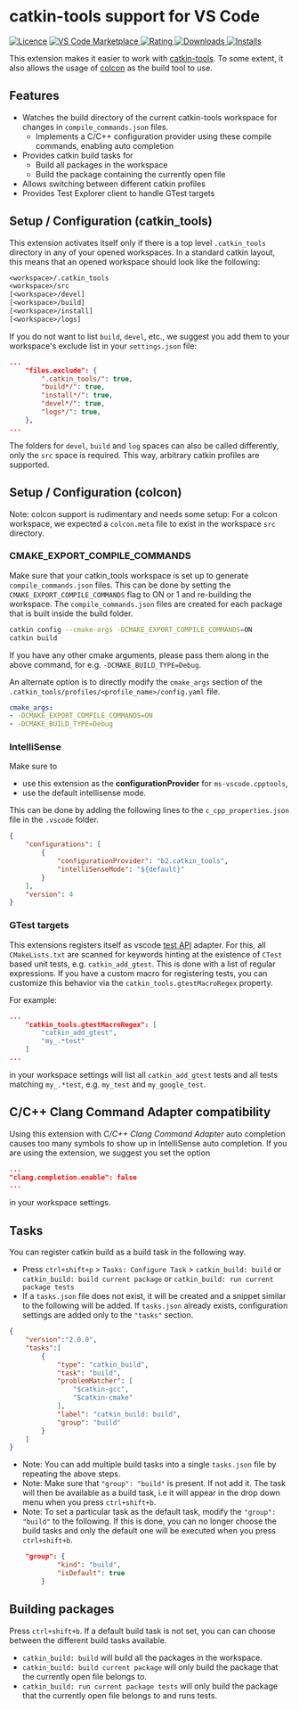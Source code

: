 # catkin-tools support for VS Code

[![Licence](https://img.shields.io/github/license/betwo/vscode-catkin-tools.svg)](https://github.com/betwo/vscode-catkin-tools)
[![VS Code Marketplace](https://vsmarketplacebadge.apphb.com/version-short/betwo.b2-catkin-tools.svg) ![Rating](https://vsmarketplacebadge.apphb.com/rating-short/betwo.b2-catkin-tools.svg) ![Downloads](https://vsmarketplacebadge.apphb.com/downloads-short/betwo.b2-catkin-tools.svg) ![Installs](https://vsmarketplacebadge.apphb.com/installs-short/betwo.b2-catkin-tools.svg)](https://marketplace.visualstudio.com/items?itemName=betwo.b2-catkin-tools)

This extension makes it easier to work with [catkin-tools](https://github.com/catkin/catkin_tools).
To some extent, it also allows the usage of [colcon](https://github.com/colcon) as the build tool to use.

## Features

* Watches the build directory of the current catkin-tools workspace for changes in `compile_commands.json` files.
  * Implements a C/C++ configuration provider using these compile commands, enabling auto completion
* Provides catkin build tasks for
  * Build all packages in the workspace
  * Build the package containing the currently open file
* Allows switching between different catkin profiles
* Provides Test Explorer client to handle GTest targets

## Setup / Configuration (catkin_tools)

This extension activates itself only if there is a top level `.catkin_tools` directory in any of your opened workspaces.
In a standard catkin layout, this means that an opened workspace should look like the following:

```txt
<workspace>/.catkin_tools
<workspace>/src
[<workspace>/devel]
[<workspace>/build]
[<workspace>/install]
[<workspace>/logs]
```

If you do not want to list `build`, `devel`, etc., we suggest you add them to
your workspace's exclude list in your `settings.json` file:

```json
...
    "files.exclude": {
        ".catkin_tools/": true,
        "build*/": true,
        "install*/": true,
        "devel*/": true,
        "logs*/": true,
    },
...
```

The folders for `devel`, `build` and `log` spaces can also be called differently, only the `src` space is required.
This way, arbitrary catkin profiles are supported.

## Setup / Configuration (colcon)

Note: colcon support is rudimentary and needs some setup:
For a colcon workspace, we expected a `colcon.meta` file to exist in the workspace `src` directory.

### CMAKE_EXPORT_COMPILE_COMMANDS

Make sure that your catkin_tools workspace is set up to generate `compile_commands.json` files.
This can be done by setting the `CMAKE_EXPORT_COMPILE_COMMANDS` flag to ON or 1 and re-building the workspace.
The `compile_commands.json` files are created for each package that is built inside the build folder.
```sh
catkin config --cmake-args -DCMAKE_EXPORT_COMPILE_COMMANDS=ON
catkin build
```

If you have any other cmake arguments, please pass them along in the above command, for e.g. `-DCMAKE_BUILD_TYPE=Debug`.

An alternate option is to directly modify the `cmake_args` section of the `.catkin_tools/profiles/<profile_name>/config.yaml` file.

```yaml
cmake_args:
- -DCMAKE_EXPORT_COMPILE_COMMANDS=ON
- -DCMAKE_BUILD_TYPE=Debug
```

### IntelliSense

Make sure to

* use this extension as the __configurationProvider__ for `ms-vscode.cpptools`,
* use the default intellisense mode.

This can be done by adding the following lines to the `c_cpp_properties.json` file in the `.vscode` folder.
```json
{
    "configurations": [
        {
            "configurationProvider": "b2.catkin_tools",
            "intelliSenseMode": "${default}"
        }
    ],
    "version": 4
}
```

### GTest targets

This extensions registers itself as vscode [test API](https://code.visualstudio.com/api/extension-guides/testing) adapter.
For this, all `CMakeLists.txt` are scanned for keywords hinting at the existence of `CTest` based unit tests, e.g. `catkin_add_gtest`.
This is done with a list of regular expressions.
If you have a custom macro for registering tests, you can customize this behavior via the `catkin_tools.gtestMacroRegex` property.

For example:

```json
...
    "catkin_tools.gtestMacroRegex": [
        "catkin_add_gtest",
        "my_.*test"
    ]
...
```

in your workspace settings will list all `catkin_add_gtest` tests and all tests matching `my_.*test`, e.g. `my_test` and `my_google_test`.

## C/C++ Clang Command Adapter compatibility

Using this extension with _C/C++ Clang Command Adapter_ auto completion causes too many symbols to show up in IntelliSense auto completion.
If you are using the extension, we suggest you set the option

```json
...
"clang.completion.enable": false
...
```

in your workspace settings.

## Tasks

You can register catkin build as a build task in the following way.
- Press `ctrl+shift+p` > `Tasks: Configure Task` > `catkin_build: build` or `catkin_build: build current package` or `catkin_build: run current package tests`
- If a `tasks.json` file does not exist, it will be created and a snippet similar to the following will be added. If `tasks.json` already exists, configuration settings are added only to the `"tasks"` section.

```json
{
	"version":"2.0.0",
	"tasks":[
		{
			"type": "catkin_build",
			"task": "build",
			"problemMatcher": [
				"$catkin-gcc",
				"$catkin-cmake"
			],
			"label": "catkin_build: build",
			"group": "build"
		}
	]
}
```
- Note: You can add multiple build tasks into a single `tasks.json` file by repeating the above steps.
- Note: Make sure that `"group": "build"` is present. If not add it. The task will then be available as a build task, i.e it will appear in the drop down menu when you press `ctrl+shift+b`.
- Note: To set a particular task as the default task, modify the `"group": "build"` to the following. If this is done, you can no longer choose the build tasks and only the default one will be executed when you press `ctrl+shift+b`.
```json
	"group": {
           	"kind": "build",
           	"isDefault": true
       	}
```

## Building packages

Press `ctrl+shift+b`. If a default build task is not set, you can can choose between the different build tasks available.
- `catkin_build: build` will build all the packages in the workspace.
- `catkin_build: build current package` will only build the package that the currently open file belongs to.
- `catkin_build: run current package tests` will only build the package that the currently open file belongs to and runs tests.
